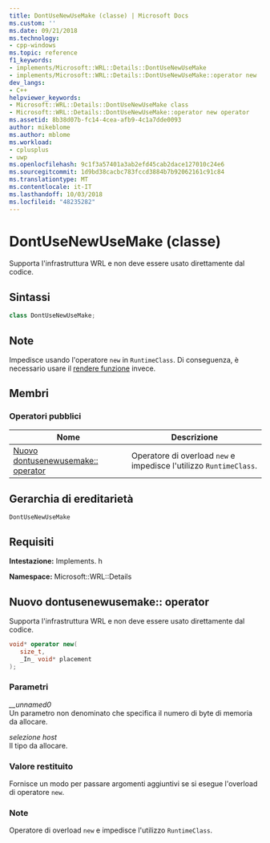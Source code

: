 ```yaml
---
title: DontUseNewUseMake (classe) | Microsoft Docs
ms.custom: ''
ms.date: 09/21/2018
ms.technology:
- cpp-windows
ms.topic: reference
f1_keywords:
- implements/Microsoft::WRL::Details::DontUseNewUseMake
- implements/Microsoft::WRL::Details::DontUseNewUseMake::operator new
dev_langs:
- C++
helpviewer_keywords:
- Microsoft::WRL::Details::DontUseNewUseMake class
- Microsoft::WRL::Details::DontUseNewUseMake::operator new operator
ms.assetid: 8b38d07b-fc14-4cea-afb9-4c1a7dde0093
author: mikeblome
ms.author: mblome
ms.workload:
- cplusplus
- uwp
ms.openlocfilehash: 9c1f3a57401a3ab2efd45cab2dace127010c24e6
ms.sourcegitcommit: 1d9bd38cacbc783fccd3884b7b92062161c91c84
ms.translationtype: MT
ms.contentlocale: it-IT
ms.lasthandoff: 10/03/2018
ms.locfileid: "48235282"
---
```

# <a name="dontusenewusemake-class"></a>DontUseNewUseMake (classe)

Supporta l'infrastruttura WRL e non deve essere usato direttamente dal codice.

## <a name="syntax"></a>Sintassi

```cpp
class DontUseNewUseMake;
```

## <a name="remarks"></a>Note

Impedisce usando l'operatore `new` in `RuntimeClass`. Di conseguenza, è necessario usare il [rendere funzione](../windows/make-function.md) invece.

## <a name="members"></a>Membri

### <a name="public-operators"></a>Operatori pubblici

Nome                                             | Descrizione
------------------------------------------------ | ---------------------------------------------------------------------------
[Nuovo dontusenewusemake:: operator](#operator-new) | Operatore di overload `new` e impedisce l'utilizzo `RuntimeClass`.

## <a name="inheritance-hierarchy"></a>Gerarchia di ereditarietà

`DontUseNewUseMake`

## <a name="requirements"></a>Requisiti

**Intestazione:** Implements. h

**Namespace:** Microsoft::WRL::Details

## <a name="operator-new"></a>Nuovo dontusenewusemake:: operator

Supporta l'infrastruttura WRL e non deve essere usato direttamente dal codice.

```cpp
void* operator new(
   size_t,
   _In_ void* placement
);
```

### <a name="parameters"></a>Parametri

*__unnamed0*<br/>
Un parametro non denominato che specifica il numero di byte di memoria da allocare.

*selezione host*<br/>
Il tipo da allocare.

### <a name="return-value"></a>Valore restituito

Fornisce un modo per passare argomenti aggiuntivi se si esegue l'overload di operatore `new`.

### <a name="remarks"></a>Note

Operatore di overload `new` e impedisce l'utilizzo `RuntimeClass`.
